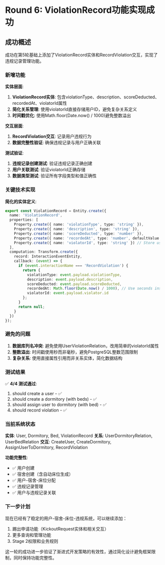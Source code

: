 # Round 6: ViolationRecord功能实现成功

## 成功概述

成功在第5轮基础上添加了ViolationRecord实体和RecordViolation交互，实现了违规记录管理功能。

### 新增功能

**实体层面**:
1. **ViolationRecord实体**: 包含violationType、description、scoreDeducted、recordedAt、violatorId属性
2. **简化关系管理**: 使用violatorId直接存储用户ID，避免复杂关系定义
3. **时间戳优化**: 使用Math.floor(Date.now() / 1000)避免整数溢出

**交互层面**:
1. **RecordViolation交互**: 记录用户违规行为
2. **数据完整性验证**: 确保违规记录与用户正确关联

**测试验证**:
1. **违规记录创建测试**: 验证违规记录正确创建
2. **用户关联测试**: 验证violatorId正确存储
3. **数据类型测试**: 验证所有字段类型和值正确性

### 关键技术实现

**简化的实体定义**:
```typescript
export const ViolationRecord = Entity.create({
  name: 'ViolationRecord',
  properties: [
    Property.create({ name: 'violationType', type: 'string' }),
    Property.create({ name: 'description', type: 'string' }),
    Property.create({ name: 'scoreDeducted', type: 'number' }),
    Property.create({ name: 'recordedAt', type: 'number', defaultValue: () => Math.floor(Date.now() / 1000) }),
    Property.create({ name: 'violatorId', type: 'string' }) // Store user ID directly
  ],
  computation: Transform.create({
    record: InteractionEventEntity,
    callback: (event) => {
      if (event.interactionName === 'RecordViolation') {
        return {
          violationType: event.payload.violationType,
          description: event.payload.description,
          scoreDeducted: event.payload.scoreDeducted,
          recordedAt: Math.floor(Date.now() / 1000), // Use seconds instead of milliseconds
          violatorId: event.payload.violator.id
        };
      }
      return null;
    }
  })
});
```

### 避免的问题

1. **数据库列名冲突**: 避免使用UserViolationRelation，改用简单的violatorId属性
2. **整数溢出**: 时间戳使用秒而非毫秒，避免PostgreSQL整数范围限制
3. **复杂关系**: 使用直接属性引用而非关系实体，简化数据结构

### 测试结果

✅ **4/4 测试通过**:
1. should create a user - ✅
2. should create a dormitory (with beds) - ✅
3. should assign user to dormitory (with bed) - ✅
4. should record violation - ✅

### 当前系统状态

**实体**: User, Dormitory, Bed, ViolationRecord
**关系**: UserDormitoryRelation, UserBedRelation
**交互**: CreateUser, CreateDormitory, AssignUserToDormitory, RecordViolation

**功能完整性**:
- ✅ 用户创建
- ✅ 宿舍创建（含自动床位生成）
- ✅ 用户-宿舍-床位分配
- ✅ 违规记录管理
- ✅ 用户与违规记录关联

### 下一步计划

现在已经有了稳定的用户-宿舍-床位-违规系统，可以继续添加：
1. 踢出申请功能（KickoutRequest实体和相关交互）
2. 更多查询和管理功能
3. Stage 2权限和业务规则

这一轮的成功进一步验证了渐进式开发策略的有效性，通过简化设计避免框架限制，同时保持功能完整性。
